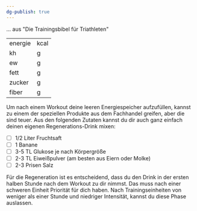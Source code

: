 ```yaml
---
dg-publish: true
---
```


… aus "Die Trainingsbibel für Triathleten"

|         |      |
| ------- | ---- |
| energie | kcal |
| kh      | g    |
| ew      | g    |
| fett    | g    |
| zucker  | g    |
| fiber   | g    | 


Um nach einem Workout deine leeren Energiespeicher aufzufüllen, kannst zu einem der speziellen Produkte aus dem Fachhandel greifen, aber die sind teuer. Aus den folgenden Zutaten kannst du dir auch ganz einfach deinen eigenen Regenerations-Drink mixen:

- [ ] 1/2 Liter Fruchtsaft
- [ ] 1 Banane
- [ ] 3-5 TL Glukose je nach Körpergröße
- [ ] 2-3 TL Eiweißpulver (am besten aus Eiern oder Molke)
- [ ] 2-3 Prisen Salz

Für die Regeneration ist es entscheidend, dass du den Drink in der ersten halben Stunde nach dem Workout zu dir nimmst. Das muss nach einer schweren Einheit Priorität für dich haben. Nach Trainingseinheiten von weniger als einer Stunde und niedriger Intensität, kannst du diese Phase auslassen.